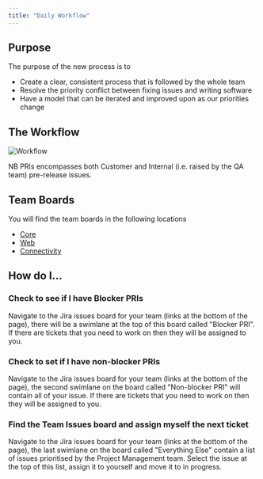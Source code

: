 ```yaml
---
title: "Daily Workflow"
---
```


## Purpose
The purpose of the new process is to

- Create a clear, consistent process that is followed by the whole team
- Resolve the priority conflict between fixing issues and writing software
- Have a model that can be iterated and improved upon as our priorities change

## The Workflow

![][image-1]

NB PRIs encompasses both Customer and Internal (i.e. raised by the QA team) pre-release issues.

## Team Boards
You will find the team boards in the following locations

- [Core][1]
- [Web][2]
- [Connectivity][3]


## How do I…

### Check to see if I have Blocker PRIs
Navigate to the Jira issues board for your team (links at the bottom of the page), there will be a swimlane at the top of this board called "Blocker PRI". If there are tickets that you need to work on then they will be assigned to you.

### Check to set if I have non-blocker PRIs
Navigate to the Jira issues board for your team (links at the bottom of the page), the second swimlane on the board called "Non-blocker PRI" will contain all of your issue. If there are tickets that you need to work on then they will be assigned to you.  

### Find the Team Issues board and assign myself the next ticket
Navigate to the Jira issues board for your team (links at the bottom of the page), the last swimlane on the board called "Everything Else" contain a list of issues prioritised by the Project Management team. Select the issue at the top of this list, assign it to yourself and move it to in progress. 

[1]:	http://jira.intuitivesystems.co.uk/secure/RapidBoard.jspa?rapidView=234
[2]:	http://jira.intuitivesystems.co.uk/secure/RapidBoard.jspa?rapidView=237
[3]:	http://jira.intuitivesystems.co.uk/secure/RapidBoard.jspa?rapidView=239

[image-1]:	https://drive.google.com/a/intuitivesystems.co.uk/file/d/0B8CyRqdR3USNSTctSmpaSFE2VXc/preview "Workflow"